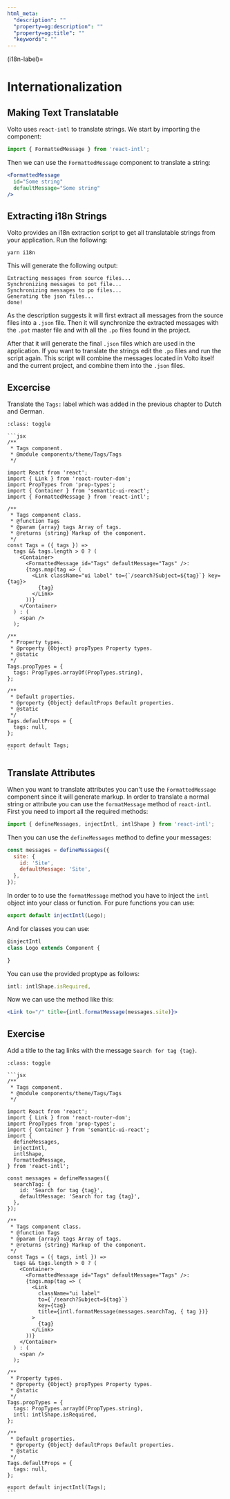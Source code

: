 ```yaml
---
html_meta:
  "description": ""
  "property=og:description": ""
  "property=og:title": ""
  "keywords": ""
---
```


(i18n-label)=

# Internationalization

## Making Text Translatable

Volto uses `react-intl` to translate strings.
We start by importing the component:

```jsx
import { FormattedMessage } from 'react-intl';
```

Then we can use the `FormattedMessage` component to translate a string:

```jsx
<FormattedMessage
  id="Some string"
  defaultMessage="Some string"
/>
```

## Extracting i18n Strings

Volto provides an i18n extraction script to get all translatable strings from your application.
Run the following:

```shell
yarn i18n
```

This will generate the following output:

```console
Extracting messages from source files...
Synchronizing messages to pot file...
Synchronizing messages to po files...
Generating the json files...
done!
```

As the description suggests it will first extract all messages from the source files into a `.json` file.
Then it will synchronize the extracted messages with the `.pot` master file and with all the `.po` files found in the project.

After that it will generate the final `.json` files which are used in the application.
If you want to translate the strings edit the `.po` files and run the script again.
This script will combine the messages located in Volto itself and the current project, and combine them into the `.json` files.

## Excercise

Translate the `Tags:` label which was added in the previous chapter to Dutch and German.

````{admonition} Solution
:class: toggle

```jsx
/**
 * Tags component.
 * @module components/theme/Tags/Tags
 */

import React from 'react';
import { Link } from 'react-router-dom';
import PropTypes from 'prop-types';
import { Container } from 'semantic-ui-react';
import { FormattedMessage } from 'react-intl';

/**
 * Tags component class.
 * @function Tags
 * @param {array} tags Array of tags.
 * @returns {string} Markup of the component.
 */
const Tags = ({ tags }) =>
  tags && tags.length > 0 ? (
    <Container>
      <FormattedMessage id="Tags" defaultMessage="Tags" />:
      {tags.map(tag => (
        <Link className="ui label" to={`/search?Subject=${tag}`} key={tag}>
          {tag}
        </Link>
      ))}
    </Container>
  ) : (
    <span />
  );

/**
 * Property types.
 * @property {Object} propTypes Property types.
 * @static
 */
Tags.propTypes = {
  tags: PropTypes.arrayOf(PropTypes.string),
};

/**
 * Default properties.
 * @property {Object} defaultProps Default properties.
 * @static
 */
Tags.defaultProps = {
  tags: null,
};

export default Tags;
```
````

## Translate Attributes

When you want to translate attributes you can't use the `FormattedMessage` component since it will generate markup.
In order to translate a normal string or attribute you can use the `formatMessage` method of `react-intl`.
First you need to import all the required methods:

```jsx
import { defineMessages, injectIntl, intlShape } from 'react-intl';
```

Then you can use the `defineMessages` method to define your messages:

```jsx
const messages = defineMessages({
  site: {
    id: 'Site',
    defaultMessage: 'Site',
  },
});
```

In order to to use the `formatMessage` method you have to inject the `intl` object into your class or function.
For pure functions you can use:

```jsx
export default injectIntl(Logo);
```

And for classes you can use:

```jsx
@injectIntl
class Logo extends Component {

}
```

You can use the provided proptype as follows:

```jsx
intl: intlShape.isRequired,
```

Now we can use the method like this:

```jsx
<Link to="/" title={intl.formatMessage(messages.site)}>
```

## Exercise

Add a title to the tag links with the message `Search for tag {tag}`.

````{admonition} Solution
:class: toggle

```jsx
/**
 * Tags component.
 * @module components/theme/Tags/Tags
 */

import React from 'react';
import { Link } from 'react-router-dom';
import PropTypes from 'prop-types';
import { Container } from 'semantic-ui-react';
import {
  defineMessages,
  injectIntl,
  intlShape,
  FormattedMessage,
} from 'react-intl';

const messages = defineMessages({
  searchTag: {
    id: 'Search for tag {tag}',
    defaultMessage: 'Search for tag {tag}',
  },
});

/**
 * Tags component class.
 * @function Tags
 * @param {array} tags Array of tags.
 * @returns {string} Markup of the component.
 */
const Tags = ({ tags, intl }) =>
  tags && tags.length > 0 ? (
    <Container>
      <FormattedMessage id="Tags" defaultMessage="Tags" />:
      {tags.map(tag => (
        <Link
          className="ui label"
          to={`/search?Subject=${tag}`}
          key={tag}
          title={intl.formatMessage(messages.searchTag, { tag })}
        >
          {tag}
        </Link>
      ))}
    </Container>
  ) : (
    <span />
  );

/**
 * Property types.
 * @property {Object} propTypes Property types.
 * @static
 */
Tags.propTypes = {
  tags: PropTypes.arrayOf(PropTypes.string),
  intl: intlShape.isRequired,
};

/**
 * Default properties.
 * @property {Object} defaultProps Default properties.
 * @static
 */
Tags.defaultProps = {
  tags: null,
};

export default injectIntl(Tags);
```
````
